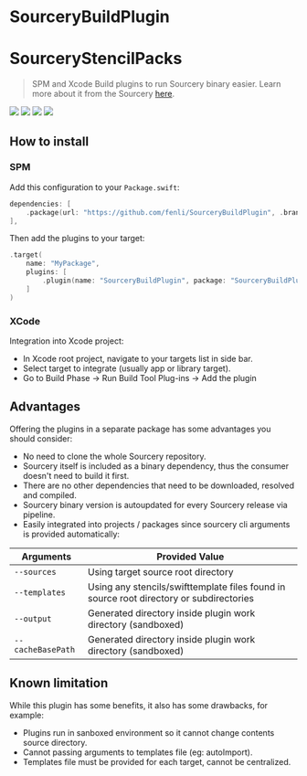 # SourceryBuildPlugin

# SourceryStencilPacks
> SPM and Xcode Build plugins to run Sourcery binary easier.
> Learn more about it from the Sourcery [here](https://github.com/krzysztofzablocki/Sourcery).

[![](https://img.shields.io/github/v/release/fenli/SourceryBuildPlugin?style=flat&label=Latest%20Release&color=blue)](https://github.com/fenli/SourceryBuildPlugin/releases)
[![](https://img.shields.io/endpoint?url=https%3A%2F%2Fswiftpackageindex.com%2Fapi%2Fpackages%2Ffenli%2FSourceryBuildPlugin%2Fbadge%3Ftype%3Dswift-versions)](https://swiftpackageindex.com/fenli/SourceryBuildPlugin)
[![](https://img.shields.io/endpoint?url=https%3A%2F%2Fswiftpackageindex.com%2Fapi%2Fpackages%2Ffenli%2FSourceryBuildPlugin%2Fbadge%3Ftype%3Dplatforms)](https://swiftpackageindex.com/fenli/SourceryBuildPlugin)
[![](https://img.shields.io/github/license/fenli/SourceryBuildPlugin?style=flat)](https://www.apache.org/licenses/LICENSE-2.0.txt)

## How to install
### SPM
Add this configuration to your `Package.swift`:
```swift
dependencies: [
    .package(url: "https://github.com/fenli/SourceryBuildPlugin", .branch("main")),
],
```
Then add the plugins to your target:
```swift
.target(
    name: "MyPackage",
    plugins: [
        .plugin(name: "SourceryBuildPlugin", package: "SourceryBuildPlugin")
    ]
)
```

### XCode
Integration into Xcode project:
- In Xcode root project, navigate to your targets list in side bar.
- Select target to integrate (usually app or library target).
- Go to Build Phase -> Run Build Tool Plug-ins -> Add the plugin

## Advantages
Offering the plugins in a separate package has some advantages you should consider:
- No need to clone the whole Sourcery repository.
- Sourcery itself is included as a binary dependency, thus the consumer doesn't need to build it first.
- There are no other dependencies that need to be downloaded, resolved and compiled.
- Sourcery binary version is autoupdated for every Sourcery release via pipeline.
- Easily integrated into projects / packages since sourcery cli arguments is provided automatically:

| Arguments           | Provided Value |
|---------------------|----------------|
| `--sources`         | Using target source root directory | 
| `--templates`       | Using any stencils/swifttemplate files found in source root directory or subdirectories | 
| `--output`          | Generated directory inside plugin work directory (sandboxed) | 
| `--cacheBasePath`   | Generated directory inside plugin work directory (sandboxed) | 

## Known limitation
While this plugin has some benefits, it also has some drawbacks, for example:
- Plugins run in sanboxed environment so it cannot change contents source directory.
- Cannot passing arguments to templates file (eg: autoImport).
- Templates file must be provided for each target, cannot be centralized.
